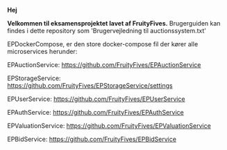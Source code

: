 **Hej**

**Velkommen til eksamensprojektet lavet af FruityFives.**
Brugerguiden kan findes i dette repository som 'Brugervejledning til auctionssystem.txt'

EPDockerCompose, er den store docker-compose fil der kører alle microservices herunder:

EPAuctionService: https://github.com/FruityFives/EPAuctionService

EPStorageService: https://github.com/FruityFives/EPStorageService/settings

EPUserService: https://github.com/FruityFives/EPUserService

EPAuthService: https://github.com/FruityFives/EPAuthService

EPValuationService: https://github.com/FruityFives/EPValuationService

EPBidService: https://github.com/FruityFives/EPBidService
